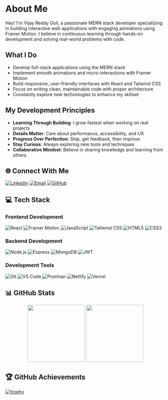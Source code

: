 # About Me

Hey! I'm Vijay Reddy Goli, a passionate MERN stack developer specializing in building interactive web applications with engaging animations using Framer Motion. I believe in continuous learning through hands-on development and solving real-world problems with code.

## What I Do
- Develop full-stack applications using the MERN stack
- Implement smooth animations and micro-interactions with Framer Motion
- Build responsive, user-friendly interfaces with React and Tailwind CSS
- Focus on writing clean, maintainable code with proper architecture
- Constantly explore new technologies to enhance my skillset

## My Development Principles
- **Learning Through Building**: I grow fastest when working on real projects
- **Details Matter**: Care about performance, accessibility, and UX
- **Progress Over Perfection**: Ship, get feedback, then improve
- **Stay Curious**: Always exploring new tools and techniques
- **Collaborative Mindset**: Believe in sharing knowledge and learning from others

## 🌐 Connect With Me
[![LinkedIn](https://img.shields.io/badge/LinkedIn-0077B5?style=for-the-badge&logo=linkedin&logoColor=white)](https://www.linkedin.com/in/vijayreddygoli/)
[![Email](https://img.shields.io/badge/Gmail-D14836?style=for-the-badge&logo=gmail&logoColor=white)](mailto:vijayreddygoli630@gmail.com)
[![GitHub](https://img.shields.io/badge/GitHub-100000?style=for-the-badge&logo=github&logoColor=white)](https://github.com/Vijay8143)

## 💻 Tech Stack
### Frontend Development
![React](https://img.shields.io/badge/React-20232A?style=for-the-badge&logo=react&logoColor=61DAFB)
![Framer Motion](https://img.shields.io/badge/Framer_Motion-0055FF?style=for-the-badge&logo=framer&logoColor=white)
![JavaScript](https://img.shields.io/badge/JavaScript-F7DF1E?style=for-the-badge&logo=javascript&logoColor=black)
![Tailwind CSS](https://img.shields.io/badge/Tailwind_CSS-38B2AC?style=for-the-badge&logo=tailwind-css&logoColor=white)
![HTML5](https://img.shields.io/badge/HTML5-E34F26?style=for-the-badge&logo=html5&logoColor=white)
![CSS3](https://img.shields.io/badge/CSS3-1572B6?style=for-the-badge&logo=css3&logoColor=white)

### Backend Development
![Node.js](https://img.shields.io/badge/Node.js-339933?style=for-the-badge&logo=nodedotjs&logoColor=white)
![Express](https://img.shields.io/badge/Express.js-000000?style=for-the-badge&logo=express&logoColor=white)
![MongoDB](https://img.shields.io/badge/MongoDB-4EA94B?style=for-the-badge&logo=mongodb&logoColor=white)
![JWT](https://img.shields.io/badge/JWT-000000?style=for-the-badge&logo=JSON%20web%20tokens&logoColor=white)

### Development Tools
![Git](https://img.shields.io/badge/Git-F05032?style=for-the-badge&logo=git&logoColor=white)
![VS Code](https://img.shields.io/badge/Visual_Studio_Code-0078D4?style=for-the-badge&logo=visual%20studio%20code&logoColor=white)
![Postman](https://img.shields.io/badge/Postman-FF6C37?style=for-the-badge&logo=Postman&logoColor=white)
![Netlify](https://img.shields.io/badge/Netlify-00C7B7?style=for-the-badge&logo=netlify&logoColor=white)
![Vercel](https://img.shields.io/badge/Vercel-000000?style=for-the-badge&logo=vercel&logoColor=white)

## 📊 GitHub Stats
<div align="center">
  <img height="180em" src="https://github-readme-stats.vercel.app/api?username=Vijay8143&show_icons=true&theme=radical&hide_border=true&include_all_commits=true&count_private=true"/>
  <img height="180em" src="https://github-readme-stats.vercel.app/api/top-langs/?username=Vijay8143&layout=compact&theme=radical&hide_border=true"/>
</div>

## 🏆 GitHub Achievements
[![trophy](https://github-profile-trophy.vercel.app/?username=Vijay8143&theme=radical&margin-w=15&no-frame=true)](https://github.com/ryo-ma/github-profile-trophy)
